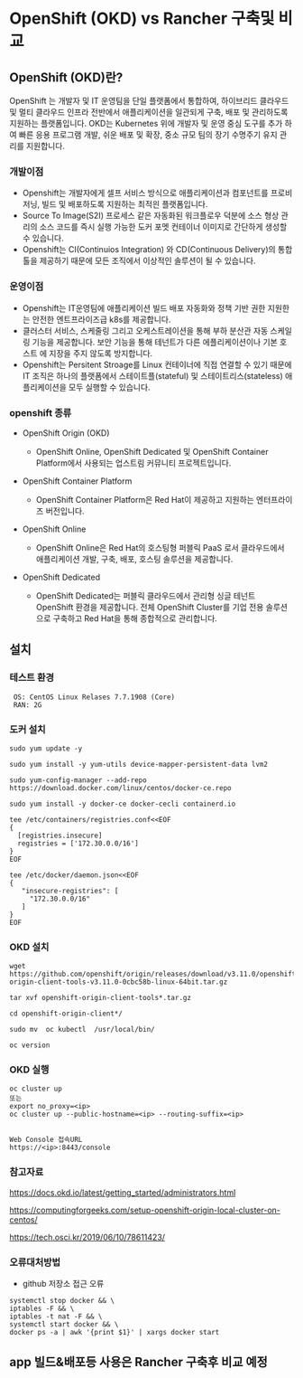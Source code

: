 <!-- 1. OpenShift OKD, Rancher -->

# OpenShift (OKD) vs Rancher 구축및 비교


## OpenShift (OKD)란?

OpenShift 는 개발자 및 IT 운영팀을 단일 플랫폼에서 통합하여, 하이브리드 클라우드 및 멀티 클라우드 인프라 전반에서 애플리케이션을 일관되게 구축, 배포 및 관리하도록 지원하는 플랫폼입니다.
OKD는 Kubernetes 위에 개발자 및 운영 중심 도구를 추가 하여 빠른 응용 프로그램 개발, 쉬운 배포 및 확장, 중소 규모 팀의 장기 수명주기 유지 관리를 지원합니다.

### 개발이점

 - Openshift는 개발자에게 셀프 서비스 방식으로 애플리케이션과 컴포넌트를 프로비저닝, 빌드 및 배포하도록 지원하는 최적읜 플랫폼입니다.
 - Source To Image(S2I) 프로세스 같은 자동화된 워크플로우 덕분에 소스 형상 관리의 소스 코드를 즉시 실행 가능한 도커 포멧 컨테이너 이미지로 간단하게 생성할 수 있습니다.
 - Openshift는 CI(Continuios Integration) 와 CD(Continuous Delivery)의 통합 톨을 제공하기 때문에 모든 조직에서 이상적인 솔루션이 될 수 있습니다.
 
### 운영이점

 - Openshift는 IT운영팀에 애플리케이션 빌드 배포 자동화와 정책 기반 권한 지원한는 안전한 엔트프라이즈급 k8s를 제공합니다.
 - 클러스터 서비스, 스케줄링 그리고 오케스트레이션을 통해 부하 분산관 자동 스케일링 기능을 제공합니다. 보안 기능을 통해 테넌트가 다른 에플리케이션이나 기본 호스트 에 지장을 주지 않도록 방지합니다.
 - Openshift는 Persitent Stroage를 Linux 컨테이너에 직접 연결할 수 있기 때문에 IT 조직은 하나의 플랫폼에서 스테이트플(stateful) 및 스테이트리스(stateless) 애플리케이션을 모두 실행할 수 있습니다.

### openshift 종류

- OpenShift Origin (OKD)
  - OpenShift Online, OpenShift Dedicated 및 OpenShift Container Platform에서 사용되는 업스트림 커뮤니티 프로젝트입니다.

- OpenShift Container Platform
  - OpenShift Container Platform은 Red Hat이 제공하고 지원하는 엔터프라이즈 버전입니다.

- OpenShift Online
  - OpenShift Online은 Red Hat의 호스팅형 퍼블릭 PaaS 로서 클라우드에서 애플리케이션 개발, 구축, 배포, 호스팅 솔루션을 제공합니다.

- OpenShift Dedicated
  - OpenShift Dedicated는 퍼블릭 클라우드에서 관리형 싱글 테넌트 OpenShift 환경을 제공합니다. 전체 OpenShift Cluster를 기업 전용 솔루션으로 구축하고 Red Hat을 통해 종합적으로 관리합니다.


## 설치

### 테스트 환경

```
 OS: CentOS Linux Relases 7.7.1908 (Core)
 RAN: 2G
```


### 도커 설치

```
sudo yum update -y

sudo yum install -y yum-utils device-mapper-persistent-data lvm2

sudo yum-config-manager --add-repo https://download.docker.com/linux/centos/docker-ce.repo

sudo yum install -y docker-ce docker-cecli containerd.io

tee /etc/containers/registries.conf<<EOF
{
  [registries.insecure]
  registries = ['172.30.0.0/16']
}
EOF

tee /etc/docker/daemon.json<<EOF
{
   "insecure-registries": [
     "172.30.0.0/16"
   ]
}
EOF
```


### OKD 설치

```
wget https://github.com/openshift/origin/releases/download/v3.11.0/openshift-origin-client-tools-v3.11.0-0cbc58b-linux-64bit.tar.gz

tar xvf openshift-origin-client-tools*.tar.gz

cd openshift-origin-client*/

sudo mv  oc kubectl  /usr/local/bin/

oc version
```


### OKD 실행

```
oc cluster up 
또는
export no_proxy=<ip>
oc cluster up --public-hostname=<ip> --routing-suffix=<ip>


Web Console 접속URL
https://<ip>:8443/console
```


### 참고자료

https://docs.okd.io/latest/getting_started/administrators.html

https://computingforgeeks.com/setup-openshift-origin-local-cluster-on-centos/

https://tech.osci.kr/2019/06/10/78611423/


### 오류대처방법

- github 저장소 접근 오류

```
systemctl stop docker && \
iptables -F && \
iptables -t nat -F && \
systemctl start docker && \
docker ps -a | awk '{print $1}' | xargs docker start
```

## app 빌드&배포등 사용은 Rancher 구축후 비교 예정

